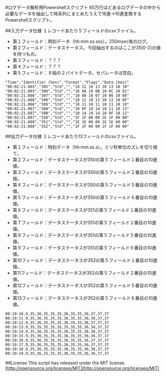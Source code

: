 #ログデータ解析用Powershellスクリプト
65万行ほどあるログデータの中から必要なデータを抽出して時系列にまとめたうえで16進→10進変換するPowershellスクリプト。

##入力データ仕様
１レコードあたり５フィールドのcsvファイル。  
- 第１フィールド：時刻データ（hh:mm:ss.sss）。250msec毎のログ。
- 第２フィールド：データステータス。今回抽出するのはここが35[0-2]の値を持つもの。
- 第３フィールド：？？？
- 第４フィールド：？？？
- 第５フィールド：８組の２バイトデータ。セパレータは空白。
```
"Time","Identifier (hex)","Format","Flags","Data (hex)"
"00:02:21.085","305","Std","","10 12 10 13 10 13 10 10"
"00:02:21.085","306","Std","","10 0A 10 0B 10 0C 10 01"
"00:02:21.086","307","Std","","10 0A 10 07 10 06 10 08"
"00:02:21.086","308","Std","","10 12 10 13 10 12 10 0F"
"00:02:21.086","309","Std","","10 11 10 11 10 11 10 10"
"00:02:21.087","30A","Std","","10 0F 10 14 10 11 10 13"
"00:02:21.087","30B","Std","","10 14 10 14 10 0F 10 12"
"00:02:21.087","350","Std","","1F 1F 00 00 1E 1F 00 00"
"00:02:21.088","351","Std","","1E 1E 00 00 1E 1E 00 00"
"00:02:21.088","352","Std","","1F 1F 00 00 1F 1F 00 00"
```

##出力データ仕様
１レコードあたり13フィールドのcsvファイル。  
- 第１フィールド：時刻データ（hh:mm:ss.s）。ミリ秒単位のズレを切り捨て。
- 第２フィールド：データステータスが350の第５フィールド１番目の10進値。
- 第３フィールド：データステータスが350の第５フィールド２番目の10進値。
- 第４フィールド：データステータスが350の第５フィールド５番目の10進値。
- 第５フィールド：データステータスが350の第５フィールド６番目の10進値。
- 第６フィールド：データステータスが351の第５フィールド１番目の10進値。
- 第７フィールド：データステータスが351の第５フィールド２番目の10進値。
- 第８フィールド：データステータスが351の第５フィールド５番目の10進値。
- 第９フィールド：データステータスが351の第５フィールド６番目の10進値。
- 第10フィールド：データステータスが352の第５フィールド１番目の10進値。
- 第11フィールド：データステータスが352の第５フィールド２番目の10進値。
- 第12フィールド：データステータスが352の第５フィールド５番目の10進値。
- 第13フィールド：データステータスが352の第５フィールド６番目の10進値。
```
00:10:10.9,35,36,35,35,35,36,35,35,36,37,37,37
00:10:11.9,35,36,35,35,35,36,35,35,36,36,37,37
00:10:12.9,35,36,35,35,35,36,35,35,36,37,37,37
00:10:13.9,35,35,35,35,35,35,35,35,36,36,37,37
00:10:14.9,35,36,35,35,35,36,35,35,36,36,37,37
00:10:15.9,35,36,35,35,35,36,35,35,36,36,37,37
00:10:16.9,35,36,35,35,35,36,35,35,36,37,37,37
00:10:17.9,35,36,35,35,35,36,35,35,36,37,37,37
00:10:18.9,35,36,35,35,35,36,35,35,36,36,37,37
00:10:19.9,35,36,35,35,35,36,35,35,36,36,37,37
```
##License
This script has released under the MIT license.  
[http://opensource.org/licenses/MIT](http://opensource.org/licenses/MIT)
